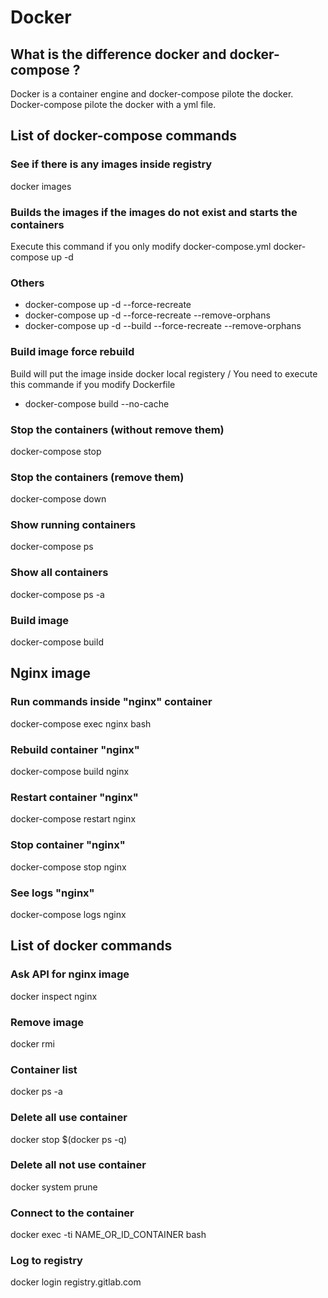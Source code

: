 # Docker
## What is the difference docker and docker-compose ?

Docker is a container engine and docker-compose pilote the docker. Docker-compose pilote the docker with a yml file.

## List of docker-compose commands

### See if there is any images inside registry
docker images

### Builds the images if the images do not exist and starts the containers
Execute this command if you only modify docker-compose.yml
docker-compose up -d
### Others
- docker-compose up -d --force-recreate
- docker-compose up -d --force-recreate --remove-orphans
- docker-compose  up -d --build --force-recreate --remove-orphans
### Build image force rebuild
Build will put the image inside docker local registery / You need to execute this commande if you modify Dockerfile
- docker-compose build --no-cache
### Stop the containers (without remove them)
docker-compose stop
### Stop the containers (remove them)
docker-compose down
### Show running containers
docker-compose ps
### Show all containers
docker-compose ps -a
### Build image
docker-compose build

## Nginx image
### Run commands inside "nginx" container
docker-compose exec nginx bash
### Rebuild container "nginx"
docker-compose build nginx
### Restart container "nginx"
docker-compose restart nginx
### Stop container "nginx"
docker-compose stop nginx
### See logs "nginx"
docker-compose logs nginx

## List of docker commands

### Ask API for nginx image
docker inspect nginx
### Remove image
docker rmi
### Container list
docker ps -a
### Delete all use container
docker stop $(docker ps -q)
### Delete all not use container
docker system prune
### Connect to the container
docker exec -ti NAME_OR_ID_CONTAINER bash
### Log to registry
docker login registry.gitlab.com
